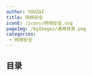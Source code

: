 ```yaml
---
author: YOUZAI
title: 网络安全
iconE: /icons/网络安全.svg
pageImg: /bgImages/通用背景.png
categories:
 - 网络安全
---
```


## 目录